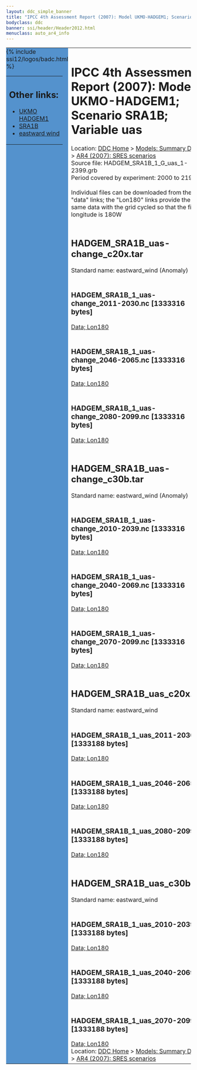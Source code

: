 ```yaml
---
layout: ddc_simple_banner
title: "IPCC 4th Assessment Report (2007): Model UKMO-HADGEM1; Scenario SRA1B; Variable uas"
bodyclass: ddc
banner: ssi/header/Header2012.html
menuclass: auto_ar4_info
---
```



<table width="100%" border="0" cellspacing="0" cellpadding="0" style="border-collapse: collapse;">
<tr style="margin:0;padding:0;border:0;">
<td style="margin:0;padding:0;border:0;height:1pt;width:150pt;background:#5492CD;" valign="top" >

<div id="lh-col2" class="auto_ar4_info">
<table class="menumain" bgcolor="#5492CD" cellspacing="0" width="100%" border="0">
<tr><td>
<h2> Other links:</h2>
<ul>
<li><a href="/auto/ar4/model-UKMO-HADGEM1.html">UKMO<br/>HADGEM1</a></li>
<li><a href="/auto/ar4/scenario-SRA1B.html">SRA1B</a></li>
<li><a href="/auto/ar4/var-eastward_wind.html">eastward wind</a></li>
</ul>
</td></tr>
{% include ssi12/logos/badc.html %}
</table>
</div>
</td>
<td><h1>IPCC 4th Assessment Report (2007): Model UKMO-HADGEM1; Scenario SRA1B; Variable uas</h1>

<!-- Breadcrumb1 -->
<div id="breadcrumb1" align="left">
Location: <a href="/index.html">DDC Home</a> > <a href="/sim/gcm_clim/">Models: Summary Data</a>
> <a href="/sim/gcm_clim/SRES_AR4/index.html">AR4 (2007): SRES scenarios</a>
</div>
<!-- End of Breadcrumb1 -->Source file: HADGEM_SRA1B_1_G_uas_1-2399.grb
<br/>
Period covered by experiment: 2000 to 2199<br/>
<br/>Individual files can be downloaded from the "data" links; the "Lon180" links provide the same data
         with the grid cycled so that the first longitude is 180W<br/>
<br/><h2>HADGEM_SRA1B_uas-change_c20x.tar</h2>
Standard name: eastward_wind (Anomaly)<br>
<br/><h3>HADGEM_SRA1B_1_uas-change_2011-2030.nc [1333316 bytes]</h3>
<a href="http://apps.ipcc-data.org/cgi-bin/downl/ar4_nc/uas/HADGEM_SRA1B_1_uas-change_2011-2030.nc">Data; </a><a href="http://apps.ipcc-data.org/cgi-bin/downl/ar4_nc/uas/HADGEM_SRA1B_1_uas-change_2011-2030.cyto180.nc"> Lon180</a><br/>
<br/><h3>HADGEM_SRA1B_1_uas-change_2046-2065.nc [1333316 bytes]</h3>
<a href="http://apps.ipcc-data.org/cgi-bin/downl/ar4_nc/uas/HADGEM_SRA1B_1_uas-change_2046-2065.nc">Data; </a><a href="http://apps.ipcc-data.org/cgi-bin/downl/ar4_nc/uas/HADGEM_SRA1B_1_uas-change_2046-2065.cyto180.nc"> Lon180</a><br/>
<br/><h3>HADGEM_SRA1B_1_uas-change_2080-2099.nc [1333316 bytes]</h3>
<a href="http://apps.ipcc-data.org/cgi-bin/downl/ar4_nc/uas/HADGEM_SRA1B_1_uas-change_2080-2099.nc">Data; </a><a href="http://apps.ipcc-data.org/cgi-bin/downl/ar4_nc/uas/HADGEM_SRA1B_1_uas-change_2080-2099.cyto180.nc"> Lon180</a><br/>
<br/><h2>HADGEM_SRA1B_uas-change_c30b.tar</h2>
Standard name: eastward_wind (Anomaly)<br>
<br/><h3>HADGEM_SRA1B_1_uas-change_2010-2039.nc [1333316 bytes]</h3>
<a href="http://apps.ipcc-data.org/cgi-bin/downl/ar4_nc/uas/HADGEM_SRA1B_1_uas-change_2010-2039.nc">Data; </a><a href="http://apps.ipcc-data.org/cgi-bin/downl/ar4_nc/uas/HADGEM_SRA1B_1_uas-change_2010-2039.cyto180.nc"> Lon180</a><br/>
<br/><h3>HADGEM_SRA1B_1_uas-change_2040-2069.nc [1333316 bytes]</h3>
<a href="http://apps.ipcc-data.org/cgi-bin/downl/ar4_nc/uas/HADGEM_SRA1B_1_uas-change_2040-2069.nc">Data; </a><a href="http://apps.ipcc-data.org/cgi-bin/downl/ar4_nc/uas/HADGEM_SRA1B_1_uas-change_2040-2069.cyto180.nc"> Lon180</a><br/>
<br/><h3>HADGEM_SRA1B_1_uas-change_2070-2099.nc [1333316 bytes]</h3>
<a href="http://apps.ipcc-data.org/cgi-bin/downl/ar4_nc/uas/HADGEM_SRA1B_1_uas-change_2070-2099.nc">Data; </a><a href="http://apps.ipcc-data.org/cgi-bin/downl/ar4_nc/uas/HADGEM_SRA1B_1_uas-change_2070-2099.cyto180.nc"> Lon180</a><br/>
<br/><h2>HADGEM_SRA1B_uas_c20x.tar</h2>
Standard name: eastward_wind<br>
<br/><h3>HADGEM_SRA1B_1_uas_2011-2030.nc [1333188 bytes]</h3>
<a href="http://apps.ipcc-data.org/cgi-bin/downl/ar4_nc/uas/HADGEM_SRA1B_1_uas_2011-2030.nc">Data; </a><a href="http://apps.ipcc-data.org/cgi-bin/downl/ar4_nc/uas/HADGEM_SRA1B_1_uas_2011-2030.cyto180.nc"> Lon180</a><br/>
<br/><h3>HADGEM_SRA1B_1_uas_2046-2065.nc [1333188 bytes]</h3>
<a href="http://apps.ipcc-data.org/cgi-bin/downl/ar4_nc/uas/HADGEM_SRA1B_1_uas_2046-2065.nc">Data; </a><a href="http://apps.ipcc-data.org/cgi-bin/downl/ar4_nc/uas/HADGEM_SRA1B_1_uas_2046-2065.cyto180.nc"> Lon180</a><br/>
<br/><h3>HADGEM_SRA1B_1_uas_2080-2099.nc [1333188 bytes]</h3>
<a href="http://apps.ipcc-data.org/cgi-bin/downl/ar4_nc/uas/HADGEM_SRA1B_1_uas_2080-2099.nc">Data; </a><a href="http://apps.ipcc-data.org/cgi-bin/downl/ar4_nc/uas/HADGEM_SRA1B_1_uas_2080-2099.cyto180.nc"> Lon180</a><br/>
<br/><h2>HADGEM_SRA1B_uas_c30b.tar</h2>
Standard name: eastward_wind<br>
<br/><h3>HADGEM_SRA1B_1_uas_2010-2039.nc [1333188 bytes]</h3>
<a href="http://apps.ipcc-data.org/cgi-bin/downl/ar4_nc/uas/HADGEM_SRA1B_1_uas_2010-2039.nc">Data; </a><a href="http://apps.ipcc-data.org/cgi-bin/downl/ar4_nc/uas/HADGEM_SRA1B_1_uas_2010-2039.cyto180.nc"> Lon180</a><br/>
<br/><h3>HADGEM_SRA1B_1_uas_2040-2069.nc [1333188 bytes]</h3>
<a href="http://apps.ipcc-data.org/cgi-bin/downl/ar4_nc/uas/HADGEM_SRA1B_1_uas_2040-2069.nc">Data; </a><a href="http://apps.ipcc-data.org/cgi-bin/downl/ar4_nc/uas/HADGEM_SRA1B_1_uas_2040-2069.cyto180.nc"> Lon180</a><br/>
<br/><h3>HADGEM_SRA1B_1_uas_2070-2099.nc [1333188 bytes]</h3>
<a href="http://apps.ipcc-data.org/cgi-bin/downl/ar4_nc/uas/HADGEM_SRA1B_1_uas_2070-2099.nc">Data; </a><a href="http://apps.ipcc-data.org/cgi-bin/downl/ar4_nc/uas/HADGEM_SRA1B_1_uas_2070-2099.cyto180.nc"> Lon180</a><br/>
<!-- Breadcrumb2 -->
<div id="breadcrumb2" align="left">
Location: <a href="/index.html">DDC Home</a> > <a href="/sim/gcm_clim/">Models: Summary Data</a>
> <a href="/sim/gcm_clim/SRES_AR4/index.html">AR4 (2007): SRES scenarios</a>
</div>
<!-- End of Breadcrumb2 --></td></tr></table>
